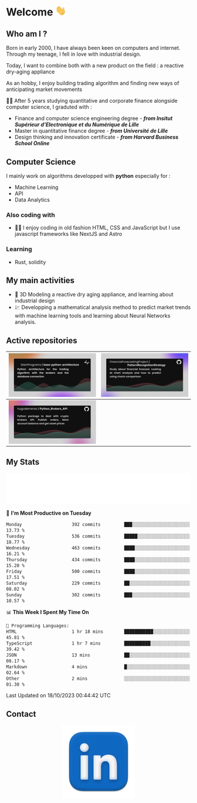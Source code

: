 # Welcome <img src="assets/hello.gif" width="30px"/>

## Who am I ?

Born in early 2000, I have always been keen on computers and internet.
Through my teenage, I fell in love with industrial design.

Today, I want to combine both with a new product on the field : a reactive dry-aging appliance

As an hobby, I enjoy building trading algorithm and finding new ways of anticipating market movements

:man_student: After 5 years studying quantitative and corporate finance alongside computer science, I graduted with :
* Finance and computer science engineering degree - ***from Insitut Supérieur d'Electronique et du Numérique de Lille***
* Master in quantitative finance degree - ***from Université de Lille***
* Design thinking and innovation certificate - ***from Harvard Business School Online***

## Computer Science

I mainly work on algorithms developped with **python** especially for :

* Machine Learning
* API
* Data Analytics

### Also coding with

* :man_technologist: I enjoy coding in old fashion HTML, CSS and JavaScript but I use javascript frameworks like NextJS and Astro

### Learning

* Rust, solidity

## My main activities

* :rocket: 3D Modeling a reactive dry aging appliance, and learning about industrial design
* :chart: Developping a mathematical analysis method to predict market trends with machine learning tools and learning about Neural Networks analysis.

## Active repositories

|[![Python Trading Algorithm](assets/base_python_architecture.png)](https://github.com/SteinPrograms/base-python-architecture)|[![Quantitative Prediction](assets/pattern_recognition_strategy.png)](https://github.com/FinancialForecastingProject/PatternRecognitionStrategy.git)|
| ------------- | ------------- |
|[![Broker SDK](assets/python_brokers_api.png)](https://github.com/hugodemenez/Python_Brokers_API)||

## My Stats

<p align=center>
<img src="metrics.plugin.wakatime.svg" alt="Metrics">
</p>

<!--START_SECTION:waka-->
📅 **I'm Most Productive on Tuesday** 

```text
Monday                   392 commits         ███░░░░░░░░░░░░░░░░░░░░░░   13.73 % 
Tuesday                  536 commits         █████░░░░░░░░░░░░░░░░░░░░   18.77 % 
Wednesday                463 commits         ████░░░░░░░░░░░░░░░░░░░░░   16.21 % 
Thursday                 434 commits         ████░░░░░░░░░░░░░░░░░░░░░   15.20 % 
Friday                   500 commits         ████░░░░░░░░░░░░░░░░░░░░░   17.51 % 
Saturday                 229 commits         ██░░░░░░░░░░░░░░░░░░░░░░░   08.02 % 
Sunday                   302 commits         ███░░░░░░░░░░░░░░░░░░░░░░   10.57 % 
```


📊 **This Week I Spent My Time On** 

```text
💬 Programming Languages: 
HTML                     1 hr 18 mins        ███████████░░░░░░░░░░░░░░   45.81 % 
TypeScript               1 hr 7 mins         ██████████░░░░░░░░░░░░░░░   39.42 % 
JSON                     13 mins             ██░░░░░░░░░░░░░░░░░░░░░░░   08.17 % 
Markdown                 4 mins              █░░░░░░░░░░░░░░░░░░░░░░░░   02.64 % 
Other                    2 mins              ░░░░░░░░░░░░░░░░░░░░░░░░░   01.30 % 
```


 Last Updated on 18/10/2023 00:44:42 UTC
<!--END_SECTION:waka-->

## Contact

<p align=center >
<a href="https://www.linkedin.com/in/hugo-demenez/">
<picture>
  <source media="(prefers-color-scheme: dark)" srcset="assets/linkedin_light.png">
  <img height="200px" width="200px" alt="Linkedin link" src="assets/linkedin.png">
</picture>
</a>
</p>
